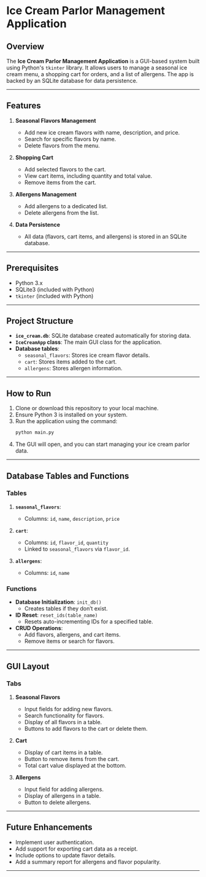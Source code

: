 
# Ice Cream Parlor Management Application

## Overview
The **Ice Cream Parlor Management Application** is a GUI-based system built using Python's `tkinter` library. It allows users to manage a seasonal ice cream menu, a shopping cart for orders, and a list of allergens. The app is backed by an SQLite database for data persistence.

---

## Features
1. **Seasonal Flavors Management**
   - Add new ice cream flavors with name, description, and price.
   - Search for specific flavors by name.
   - Delete flavors from the menu.

2. **Shopping Cart**
   - Add selected flavors to the cart.
   - View cart items, including quantity and total value.
   - Remove items from the cart.

3. **Allergens Management**
   - Add allergens to a dedicated list.
   - Delete allergens from the list.

4. **Data Persistence**
   - All data (flavors, cart items, and allergens) is stored in an SQLite database.

---

## Prerequisites
- Python 3.x
- SQLite3 (included with Python)
- `tkinter` (included with Python)

---

## Project Structure
- **`ice_cream.db`**: SQLite database created automatically for storing data.
- **`IceCreamApp` class**: The main GUI class for the application.
- **Database tables**:
  - `seasonal_flavors`: Stores ice cream flavor details.
  - `cart`: Stores items added to the cart.
  - `allergens`: Stores allergen information.

---

## How to Run
1. Clone or download this repository to your local machine.
2. Ensure Python 3 is installed on your system.
3. Run the application using the command:
   ```bash
   python main.py
   ```
4. The GUI will open, and you can start managing your ice cream parlor data.

---

## Database Tables and Functions

### Tables
1. **`seasonal_flavors`**:
   - Columns: `id`, `name`, `description`, `price`

2. **`cart`**:
   - Columns: `id`, `flavor_id`, `quantity`
   - Linked to `seasonal_flavors` via `flavor_id`.

3. **`allergens`**:
   - Columns: `id`, `name`

### Functions
- **Database Initialization**: `init_db()`
  - Creates tables if they don’t exist.
- **ID Reset**: `reset_ids(table_name)`
  - Resets auto-incrementing IDs for a specified table.
- **CRUD Operations**:
  - Add flavors, allergens, and cart items.
  - Remove items or search for flavors.

---

## GUI Layout
### Tabs
1. **Seasonal Flavors**
   - Input fields for adding new flavors.
   - Search functionality for flavors.
   - Display of all flavors in a table.
   - Buttons to add flavors to the cart or delete them.

2. **Cart**
   - Display of cart items in a table.
   - Button to remove items from the cart.
   - Total cart value displayed at the bottom.

3. **Allergens**
   - Input field for adding allergens.
   - Display of allergens in a table.
   - Button to delete allergens.

---

## Future Enhancements
- Implement user authentication.
- Add support for exporting cart data as a receipt.
- Include options to update flavor details.
- Add a summary report for allergens and flavor popularity.

---



